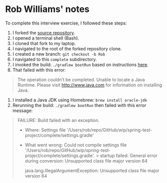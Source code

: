 # Rob Williams' notes
To complete this interview exercise,
I followed these steps:
1. I forked the [source repository](https://github.com/mikee/spring-test-project).
1. I opened a terminal shell (Bash).
1. I cloned that fork to my laptop.
1. I navigated to the root of the forked repository clone.
1. I created a new branch:  `git checkout -b Rob`
1. I navigated to this `complete` subdirectory.
1. I invoked the build:  `./gradlew bootRun`
   based on instructions [here](https://spring.io/guides/gs/spring-boot/).
1. That failed with this error:
> The operation couldn’t be completed. Unable to locate a Java Runtime.
> Please visit http://www.java.com for information on installing Java.
1. I installed a Java JDK using Homebrew:  `brew install oracle-jdk`
1. Rerunning the build:  `./gradlew bootRun`
   then failed with this error message:
> FAILURE: Build failed with an exception.
>
> * Where:
> Settings file '/Users/rob/repo/GitHub/wip/spring-test-project/complete/settings.gradle'
>
> * What went wrong:
> Could not compile settings file '/Users/rob/repo/GitHub/wip/spring-test-project/complete/settings.gradle'.
> \> startup failed:
>   General error during conversion: Unsupported class file major version 64
>
>   java.lang.IllegalArgumentException: Unsupported class file major version 64

